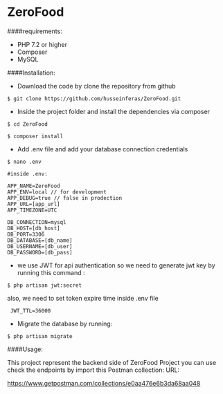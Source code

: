 # ZeroFood

####requirements:

- PHP 7.2 or higher
- Composer
- MySQL

####Installation:

- Download the code by clone the repository from github
 ``` 
$ git clone https://github.com/husseinferas/ZeroFood.git  
```

- Inside the project folder and install the dependencies via composer
```
$ cd ZeroFood

$ composer install 
```
- Add .env file and add your database connection credentials 
``` 
$ nano .env

#inside .env:

APP_NAME=ZeroFood
APP_ENV=local // for development
APP_DEBUG=true // false in prodection
APP_URL=[app_url]
APP_TIMEZONE=UTC

DB_CONNECTION=mysql
DB_HOST=[db_host]
DB_PORT=3306
DB_DATABASE=[db_name]
DB_USERNAME=[db_user]
DB_PASSWORD=[db_pass]

```

- we use JWT for api authentication so we need to generate jwt key by running this command :
``` 
$ php artisan jwt:secret 
 ```

also, we need to set token expire time inside .env file
``` 
 JWT_TTL=36000
```

- Migrate the database by running:
``` 
$ php artisan migrate 
```

####Usage:

This project represent the backend side of ZeroFood Project you can use check the endpoints by import this Postman collection: URL:

https://www.getpostman.com/collections/e0aa476e6b3da68aa048

 
